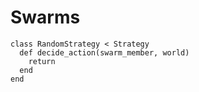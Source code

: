 # Swarms

    class RandomStrategy < Strategy
      def decide_action(swarm_member, world)
        return 
      end
    end
